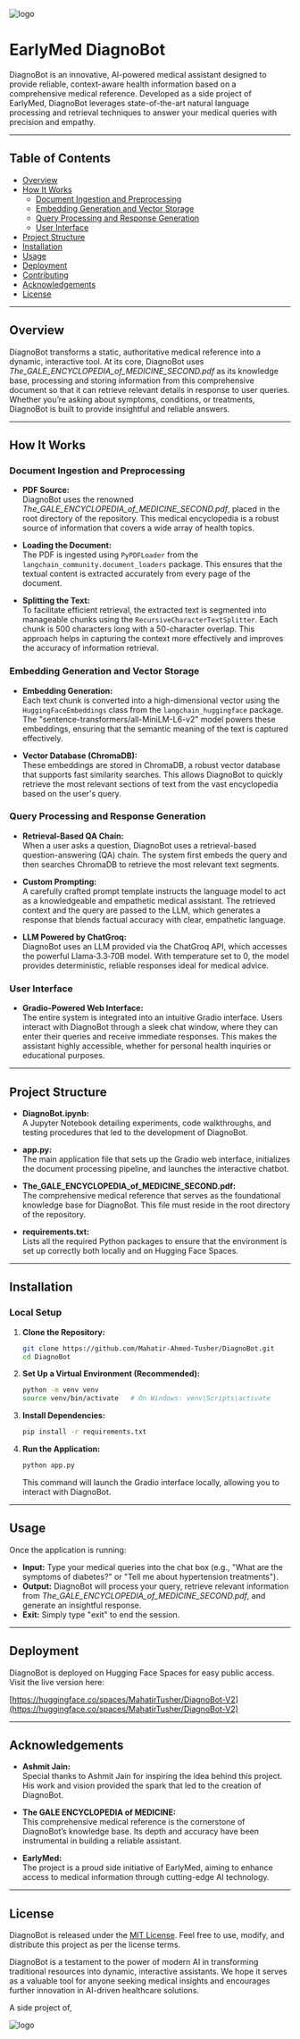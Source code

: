 ![logo](https://github.com/user-attachments/assets/1dc527d3-6f76-4efa-bfbe-126816baba69)


# EarlyMed DiagnoBot
DiagnoBot is an innovative, AI-powered medical assistant designed to provide reliable, context-aware health information based on a comprehensive medical reference. Developed as a side project of EarlyMed, DiagnoBot leverages state-of-the-art natural language processing and retrieval techniques to answer your medical queries with precision and empathy.

---

## Table of Contents

- [Overview](#overview)
- [How It Works](#how-it-works)
  - [Document Ingestion and Preprocessing](#document-ingestion-and-preprocessing)
  - [Embedding Generation and Vector Storage](#embedding-generation-and-vector-storage)
  - [Query Processing and Response Generation](#query-processing-and-response-generation)
  - [User Interface](#user-interface)
- [Project Structure](#project-structure)
- [Installation](#installation)
- [Usage](#usage)
- [Deployment](#deployment)
- [Contributing](#contributing)
- [Acknowledgements](#acknowledgements)
- [License](#license)

---

## Overview

DiagnoBot transforms a static, authoritative medical reference into a dynamic, interactive tool. At its core, DiagnoBot uses *The\_GALE\_ENCYCLOPEDIA\_of\_MEDICINE\_SECOND.pdf* as its knowledge base, processing and storing information from this comprehensive document so that it can retrieve relevant details in response to user queries. Whether you’re asking about symptoms, conditions, or treatments, DiagnoBot is built to provide insightful and reliable answers.

---

## How It Works

### Document Ingestion and Preprocessing

- **PDF Source:**\
  DiagnoBot uses the renowned *The\_GALE\_ENCYCLOPEDIA\_of\_MEDICINE\_SECOND.pdf*, placed in the root directory of the repository. This medical encyclopedia is a robust source of information that covers a wide array of health topics.

- **Loading the Document:**\
  The PDF is ingested using `PyPDFLoader` from the `langchain_community.document_loaders` package. This ensures that the textual content is extracted accurately from every page of the document.

- **Splitting the Text:**\
  To facilitate efficient retrieval, the extracted text is segmented into manageable chunks using the `RecursiveCharacterTextSplitter`. Each chunk is 500 characters long with a 50-character overlap. This approach helps in capturing the context more effectively and improves the accuracy of information retrieval.

### Embedding Generation and Vector Storage

- **Embedding Generation:**\
  Each text chunk is converted into a high-dimensional vector using the `HuggingFaceEmbeddings` class from the `langchain_huggingface` package. The "sentence-transformers/all-MiniLM-L6-v2" model powers these embeddings, ensuring that the semantic meaning of the text is captured effectively.

- **Vector Database (ChromaDB):**\
  These embeddings are stored in ChromaDB, a robust vector database that supports fast similarity searches. This allows DiagnoBot to quickly retrieve the most relevant sections of text from the vast encyclopedia based on the user's query.

### Query Processing and Response Generation

- **Retrieval-Based QA Chain:**\
  When a user asks a question, DiagnoBot uses a retrieval-based question-answering (QA) chain. The system first embeds the query and then searches ChromaDB to retrieve the most relevant text segments.

- **Custom Prompting:**\
  A carefully crafted prompt template instructs the language model to act as a knowledgeable and empathetic medical assistant. The retrieved context and the query are passed to the LLM, which generates a response that blends factual accuracy with clear, empathetic language.

- **LLM Powered by ChatGroq:**\
  DiagnoBot uses an LLM provided via the ChatGroq API, which accesses the powerful Llama‑3.3‑70B model. With temperature set to 0, the model provides deterministic, reliable responses ideal for medical advice.

### User Interface

- **Gradio-Powered Web Interface:**\
  The entire system is integrated into an intuitive Gradio interface. Users interact with DiagnoBot through a sleek chat window, where they can enter their queries and receive immediate responses. This makes the assistant highly accessible, whether for personal health inquiries or educational purposes.

---

## Project Structure

- **DiagnoBot.ipynb:**\
  A Jupyter Notebook detailing experiments, code walkthroughs, and testing procedures that led to the development of DiagnoBot.

- **app.py:**\
  The main application file that sets up the Gradio web interface, initializes the document processing pipeline, and launches the interactive chatbot.

- **The\_GALE\_ENCYCLOPEDIA\_of\_MEDICINE\_SECOND.pdf:**\
  The comprehensive medical reference that serves as the foundational knowledge base for DiagnoBot. This file must reside in the root directory of the repository.

- **requirements.txt:**\
  Lists all the required Python packages to ensure that the environment is set up correctly both locally and on Hugging Face Spaces.

---

## Installation

### Local Setup

1. **Clone the Repository:**

   ```bash
   git clone https://github.com/Mahatir-Ahmed-Tusher/DiagnoBot.git
   cd DiagnoBot
   ```

2. **Set Up a Virtual Environment (Recommended):**

   ```bash
   python -m venv venv
   source venv/bin/activate   # On Windows: venv\Scripts\activate
   ```

3. **Install Dependencies:**

   ```bash
   pip install -r requirements.txt
   ```

4. **Run the Application:**

   ```bash
   python app.py
   ```

   This command will launch the Gradio interface locally, allowing you to interact with DiagnoBot.

---

## Usage

Once the application is running:

- **Input:** Type your medical queries into the chat box (e.g., "What are the symptoms of diabetes?" or "Tell me about hypertension treatments").
- **Output:** DiagnoBot will process your query, retrieve relevant information from *The\_GALE\_ENCYCLOPEDIA\_of\_MEDICINE\_SECOND.pdf*, and generate an insightful response.
- **Exit:** Simply type "exit" to end the session.

---

## Deployment

DiagnoBot is deployed on Hugging Face Spaces for easy public access. Visit the live version here:

[https://huggingface.co/spaces/MahatirTusher/DiagnoBot-V2](https://huggingface.co/spaces/MahatirTusher/DiagnoBot-V2)

---

## Acknowledgements

- **Ashmit Jain:**\
  Special thanks to Ashmit Jain for inspiring the idea behind this project. His work and vision provided the spark that led to the creation of DiagnoBot.

- **The GALE ENCYCLOPEDIA of MEDICINE:**\
  This comprehensive medical reference is the cornerstone of DiagnoBot’s knowledge base. Its depth and accuracy have been instrumental in building a reliable assistant.

- **EarlyMed:**\
  The project is a proud side initiative of EarlyMed, aiming to enhance access to medical information through cutting-edge AI technology.

---

## License

DiagnoBot is released under the [MIT License](LICENSE). Feel free to use, modify, and distribute this project as per the license terms.





DiagnoBot is a testament to the power of modern AI in transforming traditional resources into dynamic, interactive assistants. We hope it serves as a valuable tool for anyone seeking medical insights and encourages further innovation in AI-driven healthcare solutions.

A side project of,

![logo](https://github.com/user-attachments/assets/e3715b9d-508b-4715-9838-4254f12402a2)


